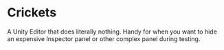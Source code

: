 # Crickets
A Unity Editor that does literally nothing.  Handy for when you want to hide an expensive Inspector panel or other complex panel during testing.
